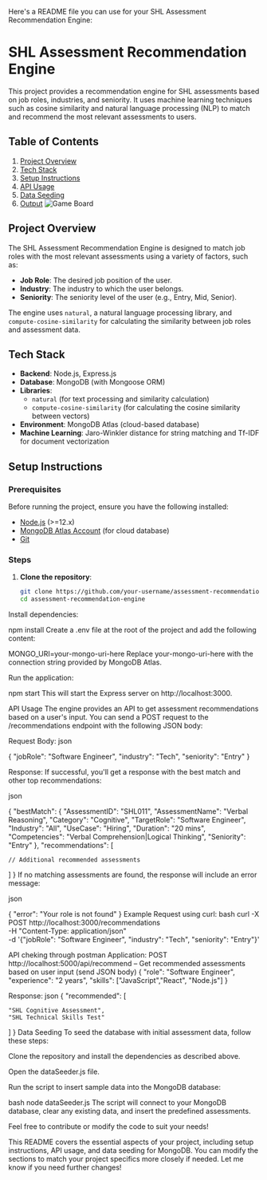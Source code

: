 Here's a README file you can use for your SHL Assessment Recommendation Engine:

# SHL Assessment Recommendation Engine

This project provides a recommendation engine for SHL assessments based on job roles, industries, and seniority. It uses machine learning techniques such as cosine similarity and natural language processing (NLP) to match and recommend the most relevant assessments to users.

## Table of Contents

1. [Project Overview](#project-overview)
3. [Tech Stack](#tech-stack)
4. [Setup Instructions](#setup-instructions)
5. [API Usage](#api-usage)
6. [Data Seeding](#data-seeding)
7. [Output](#output)
   ![Game Board](frontend/src/assets/board.png)


## Project Overview

The SHL Assessment Recommendation Engine is designed to match job roles with the most relevant assessments using a variety of factors, such as:

- **Job Role**: The desired job position of the user.
- **Industry**: The industry to which the user belongs.
- **Seniority**: The seniority level of the user (e.g., Entry, Mid, Senior).

The engine uses `natural`, a natural language processing library, and `compute-cosine-similarity` for calculating the similarity between job roles and assessment data.

## Tech Stack

- **Backend**: Node.js, Express.js
- **Database**: MongoDB (with Mongoose ORM)
- **Libraries**: 
  - `natural` (for text processing and similarity calculation)
  - `compute-cosine-similarity` (for calculating the cosine similarity between vectors)
- **Environment**: MongoDB Atlas (cloud-based database)
- **Machine Learning**: Jaro-Winkler distance for string matching and Tf-IDF for document vectorization

## Setup Instructions

### Prerequisites

Before running the project, ensure you have the following installed:
- [Node.js](https://nodejs.org/en/) (>=12.x)
- [MongoDB Atlas Account](https://www.mongodb.com/cloud/atlas) (for cloud database)
- [Git](https://git-scm.com/)

### Steps

1. **Clone the repository**:
   ```bash
   git clone https://github.com/your-username/assessment-recommendation-engine.git
   cd assessment-recommendation-engine
Install dependencies:

npm install
Create a .env file at the root of the project and add the following content:


MONGO_URI=your-mongo-uri-here
Replace your-mongo-uri-here with the connection string provided by MongoDB Atlas.

Run the application:

npm start
This will start the Express server on http://localhost:3000.

API Usage
The engine provides an API to get assessment recommendations based on a user's input. You can send a POST request to the /recommendations endpoint with the following JSON body:

Request Body:
json

{
  "jobRole": "Software Engineer",
  "industry": "Tech",
  "seniority": "Entry"
}

Response:
If successful, you'll get a response with the best match and other top recommendations:

json

{
  "bestMatch": {
    "AssessmentID": "SHL011",
    "AssessmentName": "Verbal Reasoning",
    "Category": "Cognitive",
    "TargetRole": "Software Engineer",
    "Industry": "All",
    "UseCase": "Hiring",
    "Duration": "20 mins",
    "Competencies": "Verbal Comprehension|Logical Thinking",
    "Seniority": "Entry"
  },
  "recommendations": [
  
    // Additional recommended assessments
  ]
}
If no matching assessments are found, the response will include an error message:

json

{
  "error": "Your role is not found"
}
Example Request using curl:
bash
curl -X POST http://localhost:3000/recommendations \
  -H "Content-Type: application/json" \
  -d '{"jobRole": "Software Engineer", "industry": "Tech", "seniority": "Entry"}'
  
API cheking through postman Application:
POST http://localhost:5000/api/recommend – Get recommended assessments based on user input (send JSON body)
{
  "role": "Software Engineer",
  "experience": "2 years",
  "skills": ["JavaScript","React", "Node.js"]
}

Response:
json
{
  "recommended": [
  
    "SHL Cognitive Assessment",
    "SHL Technical Skills Test"
  ]
}
Data Seeding
To seed the database with initial assessment data, follow these steps:

Clone the repository and install the dependencies as described above.

Open the dataSeeder.js file.

Run the script to insert sample data into the MongoDB database:

bash
node dataSeeder.js
The script will connect to your MongoDB database, clear any existing data, and insert the predefined assessments.


Feel free to contribute or modify the code to suit your needs!

This README covers the essential aspects of your project, including setup instructions, API usage, and data seeding for MongoDB. You can modify the sections to match your project specifics more closely if needed. Let me know if you need further changes!
